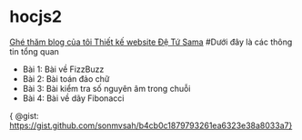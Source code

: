 # hocjs2
[Ghé thăm blog của tôi Thiết kế website Đệ Tứ Sama](https://detusama.com)
#Dưới đây là các thông tin tổng quan
 
* Bài 1:  Bài về FizzBuzz
* Bài 2:  Bài toán đảo chữ
* Bài 3:  Bài kiểm tra số nguyên âm trong chuỗi
* Bài 4:  Bài  về dãy Fibonacci



{ @gist: https://gist.github.com/sonmvsah/b4cb0c1879793261ea6323e38a8033a7} 
